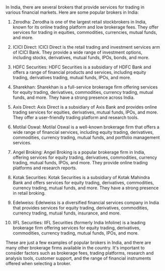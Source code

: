 In India, there are several brokers that provide services for trading in various financial markets. Here are some popular brokers in India:

1. Zerodha: Zerodha is one of the largest retail stockbrokers in India, known for its online trading platform and low brokerage fees. They offer services for trading in equities, commodities, currencies, mutual funds, and more.

2. ICICI Direct: ICICI Direct is the retail trading and investment services arm of ICICI Bank. They provide a wide range of investment options, including stocks, derivatives, mutual funds, IPOs, bonds, and more.

3. HDFC Securities: HDFC Securities is a subsidiary of HDFC Bank and offers a range of financial products and services, including equity trading, derivatives trading, mutual funds, IPOs, and more.

4. Sharekhan: Sharekhan is a full-service brokerage firm offering services for equity trading, derivatives, commodities, currency trading, mutual funds, and more. They have a strong presence across India.

5. Axis Direct: Axis Direct is a subsidiary of Axis Bank and provides online trading services for equities, derivatives, mutual funds, IPOs, and more. They offer a user-friendly trading platform and research tools.

6. Motilal Oswal: Motilal Oswal is a well-known brokerage firm that offers a wide range of financial services, including equity trading, derivatives, commodities, currency trading, mutual funds, and portfolio management services.

7. Angel Broking: Angel Broking is a popular brokerage firm in India, offering services for equity trading, derivatives, commodities, currency trading, mutual funds, IPOs, and more. They provide online trading platforms and research reports.

8. Kotak Securities: Kotak Securities is a subsidiary of Kotak Mahindra Bank and offers services for equity trading, derivatives, commodities, currency trading, mutual funds, and more. They have a strong presence in retail broking.

9. Edelweiss: Edelweiss is a diversified financial services company in India that provides services for equity trading, derivatives, commodities, currency trading, mutual funds, insurance, and more.

10. IIFL Securities: IIFL Securities (formerly India Infoline) is a leading brokerage firm offering services for equity trading, derivatives, commodities, currency trading, mutual funds, IPOs, and more.

These are just a few examples of popular brokers in India, and there are many other brokerage firms available in the country. It's important to consider factors such as brokerage fees, trading platforms, research and analysis tools, customer support, and the range of financial instruments offered when selecting a broker.